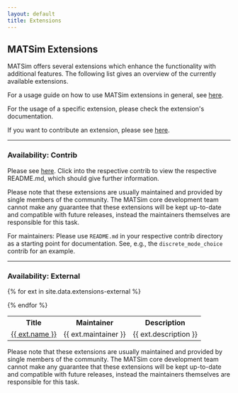 ```yaml
---
layout: default
title: Extensions
---
```


## MATSim Extensions

MATSim offers several extensions which enhance the functionality with additional features. The following list gives an overview of the currently available extensions.

<!-- To use an extension, you can either download the latest stable and tested release of the extension, or download a (probably) unstable and untested nightly build of the extension. -->

For a usage guide on how to use MATSim extensions in general, see [here](/docs/extensions).

For the usage of a specific extension, please check the extension's documentation.

If you want to contribute an extension, please see [here](/docs/contributing/extensions).

---

### Availability: Contrib

Please see [here](https://github.com/matsim-org/matsim-libs/tree/master/contribs).  Click into the respective contrib to view the respective README.md, which should give further information.

<!-- Please see our [Javadoc page](/javadoc). -->

Please note that these extensions are usually maintained and provided by single members of the community. The MATSim core development team cannot make any guarantee that these extensions will be kept up-to-date and compatible with future releases, instead the maintainers themselves are responsible for this task.

For maintainers: Please use `README.md` in your respective contrib directory as a starting point for documentation.  See, e.g., the `discrete_mode_choice` contrib for an example.
<!-- Please use `src/main/javadoc/overview.html` inside your contrib for an introductory description of your contrib.  See, e.g., the emissions contrib for an example. -->

---

### Availability: External

<table class="extension-table">

  <tr>
    <th>Title</th><th>Maintainer</th><th>Description</th>
  </tr>

  {% for ext in site.data.extensions-external %}
    <tr>
        <td> <a href="{{ext.docs}}">{{ ext.name }} </a> </td>
        <td> {{ ext.maintainer }} </td>
        <td> {{ ext.description }} </td>
    </tr>
  {% endfor %}

</table>

Please note that these extensions are usually maintained and provided by single members of the community. The MATSim core development team cannot make any guarantee that these extensions will be kept up-to-date and compatible with future releases, instead the maintainers themselves are responsible for this task.
